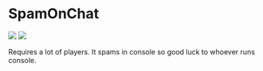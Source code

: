 # SpamOnChat

[![](https://poggit.pmmp.io/shield.state/SpamOnChat)](https://poggit.pmmp.io/p/SpamOnChat)
<a href="https://poggit.pmmp.io/p/SpamOnChat"><img src="https://poggit.pmmp.io/shield.state/SpamOnChat"></a>

Requires a lot of players. It spams in console so good luck to whoever runs console.
